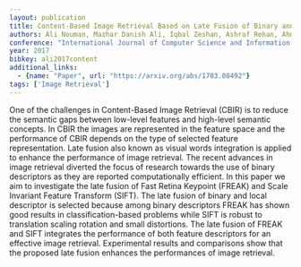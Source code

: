 ```yaml
---
layout: publication
title: Content-Based Image Retrieval Based on Late Fusion of Binary and Local Descriptors
authors: Ali Nouman, Mazhar Danish Ali, Iqbal Zeshan, Ashraf Rehan, Ahmed Jawad, Khan Farrukh Zeeshan
conference: "International Journal of Computer Science and Information Security"
year: 2017
bibkey: ali2017content
additional_links:
  - {name: "Paper", url: "https://arxiv.org/abs/1703.08492"}
tags: ['Image Retrieval']
---
```

One of the challenges in Content-Based Image Retrieval (CBIR) is to reduce the semantic gaps between low-level features and high-level semantic concepts. In CBIR the images are represented in the feature space and the performance of CBIR depends on the type of selected feature representation. Late fusion also known as visual words integration is applied to enhance the performance of image retrieval. The recent advances in image retrieval diverted the focus of research towards the use of binary descriptors as they are reported computationally efficient. In this paper we aim to investigate the late fusion of Fast Retina Keypoint (FREAK) and Scale Invariant Feature Transform (SIFT). The late fusion of binary and local descriptor is selected because among binary descriptors FREAK has shown good results in classification-based problems while SIFT is robust to translation scaling rotation and small distortions. The late fusion of FREAK and SIFT integrates the performance of both feature descriptors for an effective image retrieval. Experimental results and comparisons show that the proposed late fusion enhances the performances of image retrieval.
